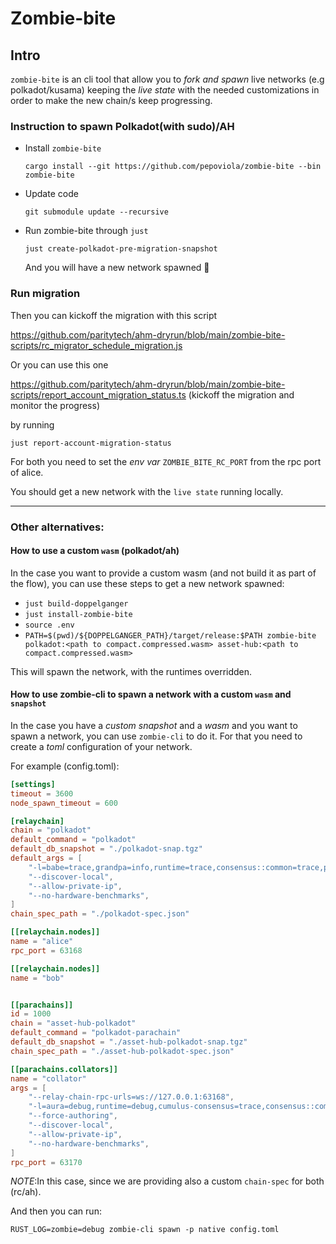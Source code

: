 # Zombie-bite

## Intro

`zombie-bite` is an cli tool that allow you to _fork and spawn_ live networks (e.g polkadot/kusama) keeping the _live state_ with the needed customizations in order to make the new chain/s keep progressing.

### Instruction to spawn Polkadot(with sudo)/AH

 - Install `zombie-bite`

   ```
   cargo install --git https://github.com/pepoviola/zombie-bite --bin zombie-bite
   ```

 - Update code

    ```
    git submodule update --recursive
    ```
  - Run zombie-bite through `just`

    ```
    just create-polkadot-pre-migration-snapshot
    ```

    And you will have a new network spawned 🚀

### Run migration

Then you can kickoff the migration with this script

https://github.com/paritytech/ahm-dryrun/blob/main/zombie-bite-scripts/rc_migrator_schedule_migration.js

Or you can use this one

https://github.com/paritytech/ahm-dryrun/blob/main/zombie-bite-scripts/report_account_migration_status.ts (kickoff the migration and monitor the progress)

by running

```
just report-account-migration-status
```

For both you need to set the _env var_ `ZOMBIE_BITE_RC_PORT` from the rpc port of alice.


You should get a new network with the `live state` running locally.


---

### Other alternatives:

#### How to use a custom `wasm` (polkadot/ah)

In the case you want to provide a custom wasm (and not build it as part of the flow), you can use these steps to get a new network spawned:

- `just build-doppelganger`
- `just install-zombie-bite`
- `source .env`
- `PATH=$(pwd)/${DOPPELGANGER_PATH}/target/release:$PATH zombie-bite polkadot:<path to compact.compressed.wasm> asset-hub:<path to compact.compressed.wasm>`


This will spawn the network, with the runtimes overridden.


#### How to use zombie-cli to spawn a network with a custom `wasm` and `snapshot`

In the case you have a _custom snapshot_ and a _wasm_ and you want to spawn a network, you can use `zombie-cli` to do it. For that you need to create a _toml_ configuration of your network.

For example (config.toml):

```toml
[settings]
timeout = 3600
node_spawn_timeout = 600

[relaychain]
chain = "polkadot"
default_command = "polkadot"
default_db_snapshot = "./polkadot-snap.tgz"
default_args = [
    "-l=babe=trace,grandpa=info,runtime=trace,consensus::common=trace,parachain=debug",
    "--discover-local",
    "--allow-private-ip",
    "--no-hardware-benchmarks",
]
chain_spec_path = "./polkadot-spec.json"

[[relaychain.nodes]]
name = "alice"
rpc_port = 63168

[[relaychain.nodes]]
name = "bob"


[[parachains]]
id = 1000
chain = "asset-hub-polkadot"
default_command = "polkadot-parachain"
default_db_snapshot = "./asset-hub-polkadot-snap.tgz"
chain_spec_path = "./asset-hub-polkadot-spec.json"

[[parachains.collators]]
name = "collator"
args = [
    "--relay-chain-rpc-urls=ws://127.0.0.1:63168",
    "-l=aura=debug,runtime=debug,cumulus-consensus=trace,consensus::common=trace,parachain::collation-generation=trace,parachain::collator-protocol=trace,parachain=debug",
    "--force-authoring",
    "--discover-local",
    "--allow-private-ip",
    "--no-hardware-benchmarks",
]
rpc_port = 63170

```

_NOTE_:In this case, since we are providing also a custom `chain-spec` for both (rc/ah).

And then you can run:

```
RUST_LOG=zombie=debug zombie-cli spawn -p native config.toml
```

